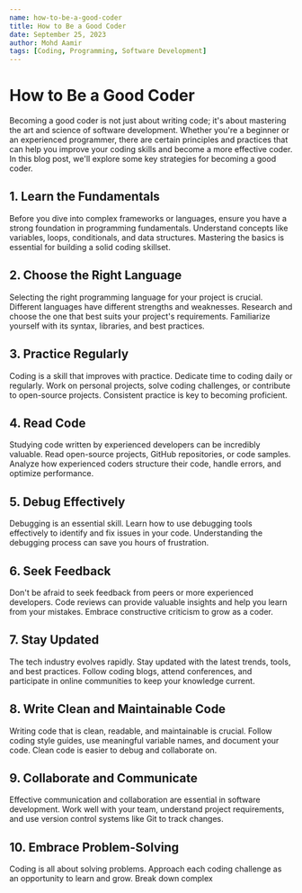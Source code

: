 ```yaml
---
name: how-to-be-a-good-coder
title: How to Be a Good Coder
date: September 25, 2023
author: Mohd Aamir
tags: [Coding, Programming, Software Development]
---
```


# How to Be a Good Coder

Becoming a good coder is not just about writing code; it's about mastering the art and science of software development. Whether you're a beginner or an experienced programmer, there are certain principles and practices that can help you improve your coding skills and become a more effective coder. In this blog post, we'll explore some key strategies for becoming a good coder.

## 1. Learn the Fundamentals

Before you dive into complex frameworks or languages, ensure you have a strong foundation in programming fundamentals. Understand concepts like variables, loops, conditionals, and data structures. Mastering the basics is essential for building a solid coding skillset.

## 2. Choose the Right Language

Selecting the right programming language for your project is crucial. Different languages have different strengths and weaknesses. Research and choose the one that best suits your project's requirements. Familiarize yourself with its syntax, libraries, and best practices.

## 3. Practice Regularly

Coding is a skill that improves with practice. Dedicate time to coding daily or regularly. Work on personal projects, solve coding challenges, or contribute to open-source projects. Consistent practice is key to becoming proficient.

## 4. Read Code

Studying code written by experienced developers can be incredibly valuable. Read open-source projects, GitHub repositories, or code samples. Analyze how experienced coders structure their code, handle errors, and optimize performance.

## 5. Debug Effectively

Debugging is an essential skill. Learn how to use debugging tools effectively to identify and fix issues in your code. Understanding the debugging process can save you hours of frustration.

## 6. Seek Feedback

Don't be afraid to seek feedback from peers or more experienced developers. Code reviews can provide valuable insights and help you learn from your mistakes. Embrace constructive criticism to grow as a coder.

## 7. Stay Updated

The tech industry evolves rapidly. Stay updated with the latest trends, tools, and best practices. Follow coding blogs, attend conferences, and participate in online communities to keep your knowledge current.

## 8. Write Clean and Maintainable Code

Writing code that is clean, readable, and maintainable is crucial. Follow coding style guides, use meaningful variable names, and document your code. Clean code is easier to debug and collaborate on.

## 9. Collaborate and Communicate

Effective communication and collaboration are essential in software development. Work well with your team, understand project requirements, and use version control systems like Git to track changes.

## 10. Embrace Problem-Solving

Coding is all about solving problems. Approach each coding challenge as an opportunity to learn and grow. Break down complex
